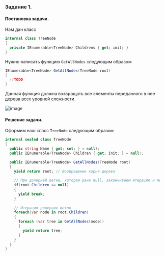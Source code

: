 ### Задание 1.

#### Постановка задачи.
Нам дан класс
```c#
internal class TreeNode
{
  private IEnumerable<TreeNode> Childrens { get; init; }
}
```

Нужно написать функцию `GetAllNodes` следующим образом
```c#
IEnumerable<TreeNode> GetAllNodes(TreeNode root)
{
  //TODO
}
```

Данная функция должна возвращать все элементы переданного в нее дерева всех уровней сложности.

![image](https://user-images.githubusercontent.com/57217014/190916164-56e58502-9e22-4375-beec-06b3eef06f59.png)

#### Решение задачи.

Оформим наш класс `TreeNode` следующим образом

```c#
internal sealed class TreeNode
{
  public string Name { get; set; } = null!;
  public IEnumerable<TreeNode> Children { get; init; } = null!;

  public IEnumerable<TreeNode> GetAllNodes(TreeNode root)
  {
    yield return root; // Возвращение корня дерева
    
    // При дочерней ветке, которая рана null, заканчиваем итерацию и переходим на следующую
    if(root.Children == null)
    {
      yield break;
    }
    
    // Итерация дочерних веток
    foreach(var node in root.Children)
    {
      foreach (var tree in GetAllNodes(node))
      {
        yield return tree;
      }
    }
  }
}
```
